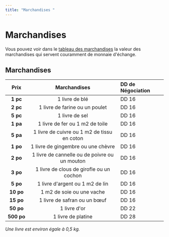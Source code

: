```yaml
---
title: "Marchandises "
---
```

# Marchandises
Vous pouvez voir dans le [tableau des marchandises](#marchandises) la valeur des marchandises qui servent couramment de monnaie d'échange.

## Marchandises

| Prix | Marchandises |DD de Négociation|
|:-:|:-:|:-|
| **1&nbsp;pc** | 1 livre de blé |DD 16|
| **2&nbsp;pc** | 1 livre de farine ou un poulet |DD 16|
| **5&nbsp;pc** | 1 livre de sel |DD 16|
| **1&nbsp;pa** | 1 livre de fer ou 1 m2 de toile |DD 16|
| **5&nbsp;pa** | 1 livre de cuivre ou 1 m2 de tissu en coton |DD 16|
| **1&nbsp;po** | 1 livre de gingembre ou une chèvre |DD 16|
| **2&nbsp;po** | 1 livre de cannelle ou de poivre ou un mouton |DD 16|
| **3&nbsp;po** | 1 livre de clous de girofle ou un cochon |DD 16|
| **5&nbsp;po** | 1 livre d'argent ou 1 m2 de lin |DD 16|
| **10&nbsp;po** | 1 m2 de soie ou une vache |DD 16|
| **15&nbsp;po** | 1 livre de safran ou un bœuf |DD 16|
| **50&nbsp;po** | 1 livre d'or |DD 22|
| **500&nbsp;po** | 1 livre de platine |DD 28|

_Une livre est environ égale à 0,5&nbsp;kg._
